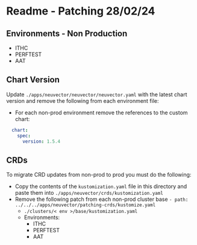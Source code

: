 # Readme - Patching  28/02/24

## Environments - Non Production

- ITHC
- PERFTEST
- AAT

## Chart Version
Update `./apps/neuvector/neuvector/neuvector.yaml` with the latest chart version and remove the following from each environment file:

- For each non-prod environment remove the references to the custom chart:
```YAML
  chart:
    spec:
      version: 1.5.4
```

## CRDs
To migrate CRD updates from non-prod to prod you must do the following:

- Copy the contents of the `kustomization.yaml` file in this directory and paste them into `./apps/neuvector/crds/kustomization.yaml`
- Remove the following patch from each non-prod cluster base `- path: ../../../apps/neuvector/patching-crds/kustomize.yaml`
    - `./clusters/< env >/base/kustomization.yaml`
    - Environments:
        - ITHC
        - PERFTEST
        - AAT